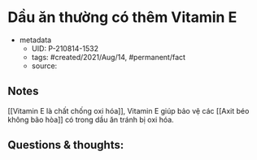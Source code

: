 # Dầu ăn thường có thêm Vitamin E

- metadata
	- UID: P-210814-1532
	- tags: #created/2021/Aug/14, #permanent/fact 
	- source: 

## Notes
[[Vitamin E là chất chống oxi hóa]], Vitamin E giúp bảo vệ các [[Axit béo không bão hòa]] có trong dầu ăn tránh bị oxi hóa.

## Questions & thoughts:
